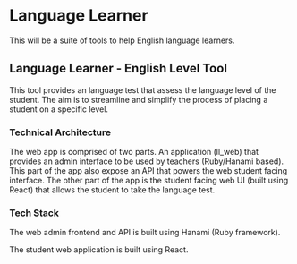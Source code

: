 # Language Learner

This will be a suite of tools to help English language learners.

## Language Learner - English Level Tool

This tool provides an language test that assess the language level of the student. The aim is to streamline and simplify the process of placing a student on a specific level.

### Technical Architecture

The web app is comprised of two parts. An application (ll_web) that provides an admin interface to be used by teachers (Ruby/Hanami based). This part of the app also expose an API that powers the web student facing interface. The other part of the app is the student facing web UI (built using React) that allows the student to take the language test.

### Tech Stack

The web admin frontend and API is built using Hanami (Ruby framework).

The student web application is built using React.
